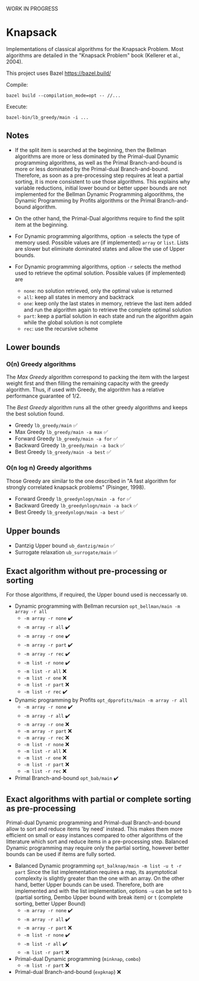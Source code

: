WORK IN PROGRESS

# Knapsack

Implementations of classical algorithms for the Knapsack Problem. Most algorithms are detailed in the "Knapsack Problem" book (Kellerer et al., 2004).

This project uses Bazel https://bazel.build/

Compile:
```
bazel build --compilation_mode=opt -- //...
```

Execute:
```
bazel-bin/lb_greedy/main -i ...
```

## Notes

* If the split item is searched at the beginning, then the Bellman algorithms are more or less dominated by the Primal-dual Dynamic programming algorithms, as well as the Primal Branch-and-bound is more or less dominated by the Primal-dual Branch-and-bound. Therefore, as soon as a pre-processing step requires at leat a partial sorting, it is more consistent to use those algorithms. This explains why variable reductions, initial lower bound or better upper bounds are not implemented for the Bellman Dynamic Programming algoorithms, the Dynamic Programming by Profits algorithms or the Primal Branch-and-bound algorithm.

* On the other hand, the Primal-Dual algorithms require to find the split item at the beginning.

* For Dynamic programming algorithms, option `-m` selects the type of memory used. Possible values are (if implemented) `array` or `list`. Lists are slower but eliminate dominated states and allow the use of Upper bounds.

* For Dynamic programming algorithms, option `-r` selects the method used to retrieve the optimal solution. Possible values (if implemented) are
  - `none`: no solution retrieved, only the optimal value is returned
  - `all`: keep all states in memory and backtrack
  - `one`: keep only the last states in memory, retrieve the last item added and run the algorithm again to retrieve the complete optimal solution
  - `part`: keep a partial solution in each state and run the algorithm again while the global solution is not complete
  - `rec`: use the recursive scheme

## Lower bounds

### O(n) Greedy algorithms

The *Max Greedy* algorithm correspond to packing the item with the largest weight first and then filling the remaining capacity with the greedy algorithm. Thus, if used with Greedy, the algorithm has a relative performance guarantee of 1/2.

The *Best Greedy* algorithm runs all the other greedy algorithms and keeps the best solution found.

- Greedy `lb_greedy/main` :white_check_mark:
- Max Greedy `lb_greedy/main -a max` :white_check_mark:
- Forward Greedy `lb_greedy/main -a for` :white_check_mark:
- Backward Greedy `lb_greedy/main -a back` :white_check_mark:
- Best Greedy `lb_greedy/main -a best` :white_check_mark:

### O(n log n) Greedy algorithms

Those Greedy are similar to the one described in "A fast algorithm for strongly correlated knapsack problems" (Pisinger, 1998).

- Forward Greedy `lb_greedynlogn/main -a for` :white_check_mark:
- Backward Greedy `lb_greedynlogn/main -a back` :white_check_mark:
- Best Greedy `lb_greedynlogn/main -a best` :white_check_mark:

## Upper bounds

- Dantzig Upper bound `ub_dantzig/main` :white_check_mark:
- Surrogate relaxation `ub_surrogate/main` :white_check_mark:

## Exact algorithm without pre-processing or sorting

For those algorithms, if required, the Upper bound used is neccessarly `U0`.

- Dynamic programming with Bellman recursion `opt_bellman/main -m array -r all`
  - `-m array -r none` :heavy_check_mark:
  - `-m array -r all` :heavy_check_mark:
  - `-m array -r one` :heavy_check_mark:
  - `-m array -r part` :heavy_check_mark:
  - `-m array -r rec` :heavy_check_mark:
  - `-m list -r none` :heavy_check_mark:
  - `-m list -r all` :x:
  - `-m list -r one` :x:
  - `-m list -r part` :x:
  - `-m list -r rec` :heavy_check_mark:
- Dynamic programming by Profits `opt_dpprofits/main -m array -r all`
  - `-m array -r none` :heavy_check_mark:
  - `-m array -r all` :heavy_check_mark:
  - `-m array -r one` :x:
  - `-m array -r part` :x:
  - `-m array -r rec` :x:
  - `-m list -r none` :x:
  - `-m list -r all` :x:
  - `-m list -r one` :x:
  - `-m list -r part` :x:
  - `-m list -r rec` :x:
- Primal Branch-and-bound `opt_bab/main` :heavy_check_mark:

## Exact algorithms with partial or complete sorting as pre-processing

Primal-dual Dynamic programming and Primal-dual Branch-and-bound allow to sort and reduce items 'by need' instead. This makes them more efficient on small or easy instances compared to other algorithms of the litterature which sort and reduce items in a pre-processing step. Balanced Dynamic programming may require only the partial sorting, however better bounds can be used if items are fully sorted.

- Balanced Dynamic programming `opt_balknap/main -m list -u t -r part` Since the list implementation requires a map, its asymptotical complexity is slightly greater than the one with an array. On the other hand, better Upper bounds can be used. Therefore, both are implemented and with the list implementation, options `-u` can be set to `b` (partial sorting, Dembo Upper bound with break item) or `t` (complete sorting, better Upper Bound)
  - `-m array -r none` :heavy_check_mark:
  - `-m array -r all` :heavy_check_mark:
  - `-m array -r part` :x:
  - `-m list -r none` :heavy_check_mark:
  - `-m list -r all` :heavy_check_mark:
  - `-m list -r part` :x:
- Primal-dual Dynamic programming (`minknap`, `combo`)
  - `-m list -r part` :x:
- Primal-dual Branch-and-bound (`expknap`) :x:

